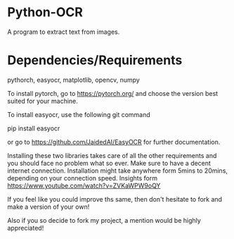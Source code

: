 # Python-OCR
A program to extract text from images.

# Dependencies/Requirements
pythorch, easyocr, matplotlib, opencv, numpy

To install pytorch, go to https://pytorch.org/ and choose the version best suited for your machine.

To install easyocr, use the following git command

pip install easyocr

or go to https://github.com/JaidedAI/EasyOCR for further documentation.

Installing these two libraries takes care of all the other requirements and you should face no problem what so ever. Make sure to have a decent internet connection. Installation might take anywhere form 5mins to 20mins, depending on your connection speed. Insights form https://www.youtube.com/watch?v=ZVKaWPW9oQY

If you feel like you could improve ths same, then don't hesitate to fork and make a version of your own!

Also if you so decide to fork my project, a mention would be highly appreciated!
